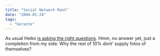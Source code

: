 ```yaml
---
title: "Social Network Rant"
date: "2004-01-24"
tags:
  - "Gerante"
---
```


As usual Heiko [is asking the right questions](http://www.hebig.com/archives/001908.shtml "Social networking rant by Heiko Hebig | hebig.com"). Hmm, no answer yet, just a completion from my side: Why the rest of 10% dont’ supply fotos of themselves?
